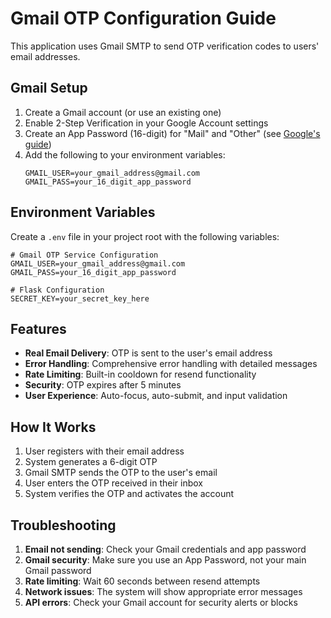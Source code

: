 # Gmail OTP Configuration Guide

This application uses Gmail SMTP to send OTP verification codes to users' email addresses.

## Gmail Setup

1. Create a Gmail account (or use an existing one)
2. Enable 2-Step Verification in your Google Account settings
3. Create an App Password (16-digit) for "Mail" and "Other" (see [Google's guide](https://support.google.com/accounts/answer/185833?hl=en))
4. Add the following to your environment variables:
   ```
   GMAIL_USER=your_gmail_address@gmail.com
   GMAIL_PASS=your_16_digit_app_password
   ```

## Environment Variables

Create a `.env` file in your project root with the following variables:

```env
# Gmail OTP Service Configuration
GMAIL_USER=your_gmail_address@gmail.com
GMAIL_PASS=your_16_digit_app_password

# Flask Configuration
SECRET_KEY=your_secret_key_here
```

## Features

- **Real Email Delivery**: OTP is sent to the user's email address
- **Error Handling**: Comprehensive error handling with detailed messages
- **Rate Limiting**: Built-in cooldown for resend functionality
- **Security**: OTP expires after 5 minutes
- **User Experience**: Auto-focus, auto-submit, and input validation

## How It Works

1. User registers with their email address
2. System generates a 6-digit OTP
3. Gmail SMTP sends the OTP to the user's email
4. User enters the OTP received in their inbox
5. System verifies the OTP and activates the account

## Troubleshooting

1. **Email not sending**: Check your Gmail credentials and app password
2. **Gmail security**: Make sure you use an App Password, not your main Gmail password
3. **Rate limiting**: Wait 60 seconds between resend attempts
4. **Network issues**: The system will show appropriate error messages
5. **API errors**: Check your Gmail account for security alerts or blocks 